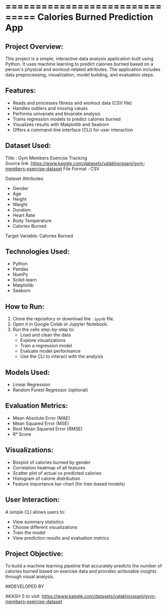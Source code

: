 ===============================
Calories Burned Prediction App
===============================

Project Overview:
-----------------
This project is a simple, interactive data analysis application built using Python. It uses machine learning to predict calories burned based on a person's physical and workout-related attributes. The application includes data preprocessing, visualization, model building, and evaluation steps.

Features:
---------
- Reads and processes fitness and workout data (CSV file)
- Handles outliers and missing values
- Performs univariate and bivariate analysis
- Trains regression models to predict calories burned
- Visualizes results with Matplotlib and Seaborn
- Offers a command-line interface (CLI) for user interaction

Dataset Used:
-------------
Title       : Gym Members Exercise Tracking  
Source link :https://www.kaggle.com/datasets/valakhorasani/gym-members-exercise-dataset
File Format : CSV  

Dataset Attributes:
- Gender
- Age
- Height
- Weight
- Duration
- Heart Rate
- Body Temperature
- Calories Burned

Target Variable: Calories Burned

Technologies Used:
------------------
- Python
- Pandas
- NumPy
- Scikit-learn
- Matplotlib
- Seaborn

How to Run:
-----------
1. Clone the repository or download the `.ipynb` file.
2. Open it in Google Colab or Jupyter Notebook.
3. Run the cells step-by-step to:
   - Load and clean the data
   - Explore visualizations
   - Train a regression model
   - Evaluate model performance
   - Use the CLI to interact with the analysis

Models Used:
------------
- Linear Regression
- Random Forest Regressor (optional)

Evaluation Metrics:
-------------------
- Mean Absolute Error (MAE)
- Mean Squared Error (MSE)
- Root Mean Squared Error (RMSE)
- R² Score

Visualizations:
---------------
- Boxplot of calories burned by gender
- Correlation heatmap of all features
- Scatter plot of actual vs predicted calories
- Histogram of calorie distribution
- Feature importance bar chart (for tree-based models)

User Interaction:
-----------------
A simple CLI allows users to: 
- View summary statistics
- Choose different visualizations
- Train the model
- View prediction results and evaluation metrics

Project Objective:
------------------
To build a machine learning pipeline that accurately predicts the number of calories burned based on exercise data and provides actionable insights through visual analysis.


##DEVELOPED BY

AKASH S to visit :https://www.kaggle.com/datasets/valakhorasani/gym-members-exercise-dataset
